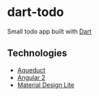 # dart-todo
Small todo app built with [Dart](https://www.dartlang.org/)

## Technologies
* [Aqueduct](https://aqueduct.io/)
* [Angular 2](https://webdev.dartlang.org/angular)
* [Material Design Lite](https://getmdl.io/)